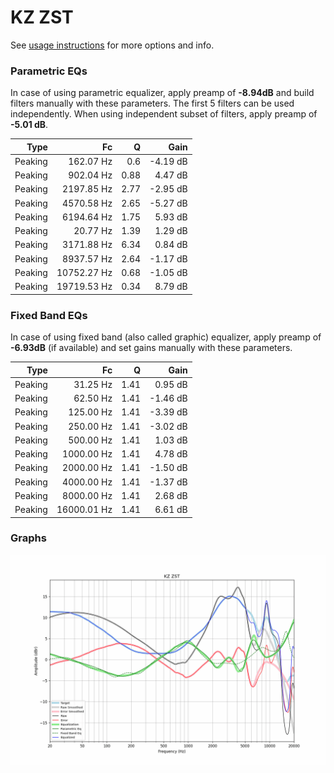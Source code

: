 # KZ ZST
See [usage instructions](https://github.com/jaakkopasanen/AutoEq#usage) for more options and info.

### Parametric EQs
In case of using parametric equalizer, apply preamp of **-8.94dB** and build filters manually
with these parameters. The first 5 filters can be used independently.
When using independent subset of filters, apply preamp of **-5.01 dB**.

| Type    | Fc          |    Q | Gain     |
|--------:|------------:|-----:|---------:|
| Peaking | 162.07 Hz   | 0.6  | -4.19 dB |
| Peaking | 902.04 Hz   | 0.88 | 4.47 dB  |
| Peaking | 2197.85 Hz  | 2.77 | -2.95 dB |
| Peaking | 4570.58 Hz  | 2.65 | -5.27 dB |
| Peaking | 6194.64 Hz  | 1.75 | 5.93 dB  |
| Peaking | 20.77 Hz    | 1.39 | 1.29 dB  |
| Peaking | 3171.88 Hz  | 6.34 | 0.84 dB  |
| Peaking | 8937.57 Hz  | 2.64 | -1.17 dB |
| Peaking | 10752.27 Hz | 0.68 | -1.05 dB |
| Peaking | 19719.53 Hz | 0.34 | 8.79 dB  |

### Fixed Band EQs
In case of using fixed band (also called graphic) equalizer, apply preamp of **-6.93dB**
(if available) and set gains manually with these parameters.

| Type    | Fc          |    Q | Gain     |
|--------:|------------:|-----:|---------:|
| Peaking | 31.25 Hz    | 1.41 | 0.95 dB  |
| Peaking | 62.50 Hz    | 1.41 | -1.46 dB |
| Peaking | 125.00 Hz   | 1.41 | -3.39 dB |
| Peaking | 250.00 Hz   | 1.41 | -3.02 dB |
| Peaking | 500.00 Hz   | 1.41 | 1.03 dB  |
| Peaking | 1000.00 Hz  | 1.41 | 4.78 dB  |
| Peaking | 2000.00 Hz  | 1.41 | -1.50 dB |
| Peaking | 4000.00 Hz  | 1.41 | -1.37 dB |
| Peaking | 8000.00 Hz  | 1.41 | 2.68 dB  |
| Peaking | 16000.01 Hz | 1.41 | 6.61 dB  |

### Graphs
![](./KZ%20ZST.png)